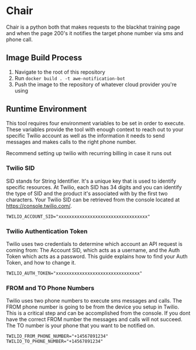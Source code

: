 # Chair
Chair is a python both that makes requests to the blackhat training page and when the page 200's it notifies the target phone number via sms and phone call.

## Image Build Process
1. Navigate to the root of this repository
2. Run ```docker build . -t awe-notification-bot```
3. Push the image to the repository of whatever cloud provider you're using

## Runtime Environment
This tool requires four environment variables to be set in order to execute. These variables provide the tool with enough context to reach out to your specific Twilio account as well as the information it needs to send messages and makes calls to the right phone number.

Recommend setting up twilio with recurring billing in case it runs out

### Twilio SID
SID stands for String Identifier. It's a unique key that is used to identify specific resources. At Twilio, each SID has 34 digits and you can identify the type of SID and the product it's associated with by the first two characters. Your Twilio SID can be retrieved from the console located at https://console.twilio.com/.

```TWILIO_ACCOUNT_SID="xxxxxxxxxxxxxxxxxxxxxxxxxxxxxxxxxx"```

### Twilio Authentication Token
Twilio uses two credentials to determine which account an API request is coming from: The Account SID, which acts as a username, and the Auth Token which acts as a password. This guide explains how to find your Auth Token, and how to change it.

```TWILIO_AUTH_TOKEN="xxxxxxxxxxxxxxxxxxxxxxxxxxxxxxxx"```

### FROM and TO Phone Numbers
Twilio uses two phone numbers to execute sms messages and calls. The FROM phone number is going to be from the device you setup in Twilio. This is a critical step and can be accomplished from the console. If you dont have the correct FROM number the messages and calls will not succeed. The TO number is your phone that you want to be notified on.

```TWILIO_FROM_PHONE_NUMBER="+14567891234"```<br>
```TWILIO_TO_PHONE_NUMBER="+14567891234"```
